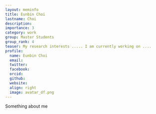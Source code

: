 ```yaml
---
layout: meminfo
title: Eunbin Choi
lastname: Choi
description:
importance: 3
category: work
group: Master Students
group_rank: 4
teaser: My research interests ..... I am currently working on ....
profile:
  name: Eunbin Choi
  email:
  twitter:
  facebook:
  orcid:
  github:
  website:
  align: right
  image: avatar_df.png
---
```



Something about me

